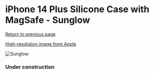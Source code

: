 # iPhone 14 Plus Silicone Case with MagSafe - Sunglow

[Return to previous page](/iphone_14)

[High-resolution image from Apple](https://store.storeimages.cdn-apple.com/8756/as-images.apple.com/is/MPTD3?wid=4500&hei=4500&fmt=png)

<div style="width: 384px"><img src="/everysource/MPTD3.png" alt="Sunglow"></div>

### Under construction
